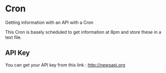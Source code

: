 # Cron
Getting information with an API with a Cron

This Cron is basely scheduled to get information at 8pm and store these in a text file.


## API Key

You can get your API key from this link : http://newsapi.org
